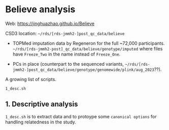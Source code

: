 # Believe analysis

Web: <https://jinghuazhao.github.io/Believe>

CSD3 location: `~/rds/[rds-jmmh2-]post_qc_data/believe`

- TOPMed imputation data by Regeneron for the full ~72,000 participants. 
`~/rds/[rds-jmmh2-post]_qc_data/believe/genotype/imputed` where files have `Freeze_Two`
 in the name instead of `Freeze_One`.

- PCs in place (counterpart to the sequenced variants,
`~/rds/[rds-jmmh2-]post_qc_data/believe/genotype/genomewide/plink/aug_2023`??).

A growing list of scripts.

```
1_desc.sh
```

## 1. Descriptive analysis

`1_desc.sh` is to extract data and to protoype some `canonical options` for handling relatedness in the study.
